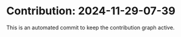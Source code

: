 # Contribution: 2024-11-29-07-39
This is an automated commit to keep the contribution graph active.
